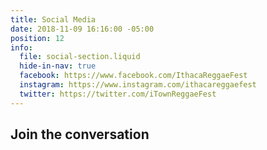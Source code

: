 ```yaml
---
title: Social Media
date: 2018-11-09 16:16:00 -05:00
position: 12
info:
  file: social-section.liquid
  hide-in-nav: true
  facebook: https://www.facebook.com/IthacaReggaeFest
  instagram: https://www.instagram.com/ithacareggaefest
  twitter: https://twitter.com/iTownReggaeFest
---
```


## Join the conversation